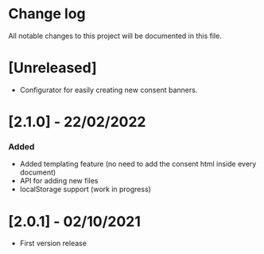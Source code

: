 # Change log
All notable changes to this project will be documented in this file.

# [Unreleased]

- Configurator for easily creating new consent banners.

# [2.1.0] - 22/02/2022

### Added
- Added templating feature (no need to add the consent html inside every document)
- API for adding new files
- localStorage support (work in progress)

# [2.0.1] - 02/10/2021
- First version release